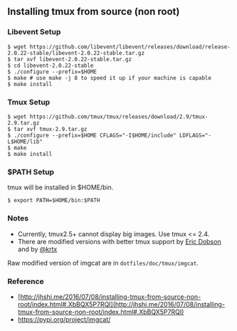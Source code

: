 ## Installing tmux from source (non root)

### Libevent Setup
```
$ wget https://github.com/libevent/libevent/releases/download/release-2.0.22-stable/libevent-2.0.22-stable.tar.gz
$ tar xvf libevent-2.0.22-stable.tar.gz
$ cd libevent-2.0.22-stable
$ ./configure --prefix=$HOME
$ make # use make -j 8 to speed it up if your machine is capable
$ make install
```

### Tmux Setup
```
$ wget https://github.com/tmux/tmux/releases/download/2.9/tmux-2.9.tar.gz
$ tar xvf tmux-2.9.tar.gz
$ ./configure --prefix=$HOME CFLAGS="-I$HOME/include" LDFLAGS="-L$HOME/lib"
$ make
$ make install
```

### $PATH Setup
tmux will be installed in $HOME/bin.
```
$ export PATH=$HOME/bin:$PATH
```

### Notes
- Currently, tmux2.5+ cannot display big images. Use tmux <= 2.4.
- There are modified versions with better tmux support by [Eric Dobson](https://gitlab.com/gnachman/iterm2/issues/3898#note_14097715) and by [@krtx](https://gist.github.com/krtx/533d33d6cc49ecbbb8fab0ae871059ec)

Raw modified version of imgcat are in `dotfiles/doc/tmux/imgcat`.




### Reference

- [http://jhshi.me/2016/07/08/installing-tmux-from-source-non-root/index.html#.XbBQX5P7RQI](http://jhshi.me/2016/07/08/installing-tmux-from-source-non-root/index.html#.XbBQX5P7RQI)
- https://pypi.org/project/imgcat/
